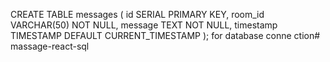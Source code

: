 CREATE TABLE messages (
    id SERIAL PRIMARY KEY,
    room_id VARCHAR(50) NOT NULL,
    message TEXT NOT NULL,
    timestamp TIMESTAMP DEFAULT CURRENT_TIMESTAMP
);
   for database conne ction# massage-react-sql
